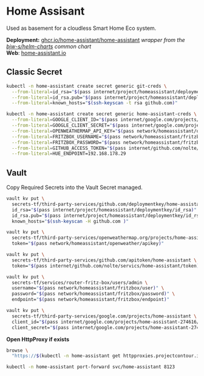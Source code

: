 # Home Assisant

<!--description-start-->
Used as basement for a cloudless Smart Home Eco system.
<!--description-end-->

<!--header-start-->
**Deployment:** [ghcr.io/home-assistant/home-assistant](https://github.com/home-assistant/core/pkgs/container/home-assistant) *wrapper from the [bjw-s/helm-charts](https://github.com/bjw-s/helm-charts/tree/main/charts/library/common) common chart*  
**Web**: [home-assistant.io](https://www.home-assistant.io/)  
<!--header-end-->

## Classic Secret

<!--secret-git-creds-start-->
```sh
kubectl -n home-assistant create secret generic git-creds \
  --from-literal=id_rsa="$(pass internet/project/homeassistant/deploymentkey/id_rsa)" \
  --from-literal=id_rsa.pub="$(pass internet/project/homeassistant/deploymentkey/id_rsa.pub)" \
  --from-literal=known_hosts="$(ssh-keyscan -t rsa github.com)"
```
<!--secret-git-creds-end-->


<!--secret-home-assistant-creds-start-->
```sh
kubectl -n home-assistant create secret generic home-assistant-creds \
  --from-literal=GOOGLE_CLIENT_ID="$(pass internet/google.com/projects/home-assistant-274616/client_id)" \
  --from-literal=GOOGLE_CLIENT_SECRET="$(pass internet/google.com/projects/home-assistant-274616/client_secret)" \
  --from-literal=OPENWEATHERMAP_API_KEY="$(pass network/homeassistant/openweather/apikey)" \
  --from-literal=FRITZBOX_USERNAME="$(pass network/homeassistant/fritzbox/user)" \
  --from-literal=FRITZBOX_PASSWORD="$(pass network/homeassistant/fritzbox/password)" \
  --from-literal=GITHUB_ACCESS_TOKEN="$(pass internet/github.com/nolte/servics/home-assistant/token)" \
  --from-literal=HUE_ENDPOINT=192.168.178.29
```
<!--secret-home-assistant-creds-end-->

## Vault

Copy Required Secrets into the Vault Secret managed.

<!--vault-secrets-start-->
```sh
vault kv put \
  secrets-tf/third-party-services/github.com/deploymentkey/home-assistant \
  id_rsa="$(pass internet/project/homeassistant/deploymentkey/id_rsa)" \
  id_rsa.pub="$(pass internet/project/homeassistant/deploymentkey/id_rsa.pub)" \
  known_hosts="$(ssh-keyscan -H github.com )"

vault kv put \
  secrets-tf/third-party-services/openweathermap.org/projects/home-assistant \
  token="$(pass network/homeassistant/openweather/apikey)"

vault kv put \
  secrets-tf/third-party-services/github.com/apitoken/home-assistant \
  token="$(pass internet/github.com/nolte/servics/home-assistant/token)"

vault kv put \
  secrets-tf/services/router-fritz-box/users/admin \
  username="$(pass network/homeassistant/fritzbox/user)" \
  password="$(pass network/homeassistant/fritzbox/password)" \
  endpoint="$(pass network/homeassistant/fritzbox/endpoint)"

vault kv put \
  secrets-tf/third-party-services/google.com/projects/home-assistant \
  client_id="$(pass internet/google.com/projects/home-assistant-274616/client_id)" \
  client_secret="$(pass internet/google.com/projects/home-assistant-274616/client_secret)"
```
<!--vault-secrets-end-->


**Open HttpProxy if exists**
<!--httpproxies-start-->
```sh
browse \
  "https://$(kubectl -n home-assistant get httpproxies.projectcontour.io http-proxy -ojson | jq '.spec.virtualhost.fqdn' -r)"
```
<!--httpproxies-end-->



<!--port-forward-start-->
```sh
kubectl -n home-assistant port-forward svc/home-assistant 8123
```
<!--port-forward-end-->
